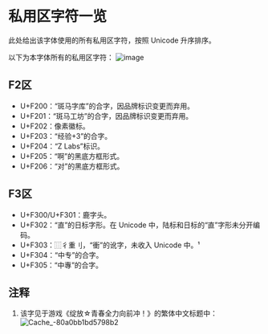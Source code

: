 # 私用区字符一览
此处给出该字体使用的所有私用区字符，按照 Unicode 升序排序。

以下为本字体所有的私用区字符：
![image](https://github.com/user-attachments/assets/0b51770e-7d2e-4e78-b419-5d56eefb86c9)



## F2区
- U+F200：“斑马字库”的合字，因品牌标识变更而弃用。
- U+F201：“斑马工坊”的合字，因品牌标识变更而弃用。
- U+F202：像素徽标。
- U+F203：“经验+3”的合字。
- U+F204：“Z Labs”标识。
- U+F205：“啊”的黑底方框形式。
- U+F206：“对”的黑底方框形式。

## F3区
- U+F300/U+F301：鹿字头。
- U+F302：“直”的日标字形。在 Unicode 中，陆标和日标的“直”字形未分开编码。
- U+F303：⿲彳重刂，“衝”的讹字，未收入 Unicode 中。¹
- U+F304：“中专”的合字。
- U+F305：“中專”的合字。

## 注释
1. 该字见于游戏《绽放☆青春全力向前冲！》的繁体中文标题中：
![Cache_-80a0bb1bd5798b2](https://github.com/user-attachments/assets/18cbd6a5-b236-4b95-985b-641a128ab228)
